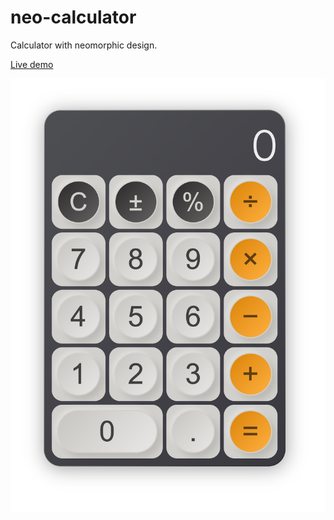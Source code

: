 # neo-calculator

Calculator with neomorphic design.

[Live demo](https://si0h3.csb.app/)

![screenshot](sample.png?raw=true)
